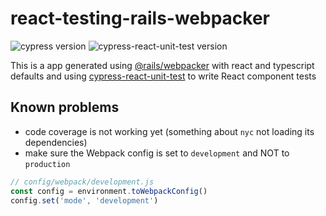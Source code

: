 # react-testing-rails-webpacker

![cypress version](https://img.shields.io/badge/cypress-5.4.0-brightgreen) ![cypress-react-unit-test version](https://img.shields.io/badge/cypress--react--unit--test-4.16.0-brightgreen)

This is a app generated using [@rails/webpacker](https://github.com/rails/webpacker) with react and typescript defaults and using [cypress-react-unit-test](https://github.com/bahmutov/cypress-react-unit-test) to write React component tests

## Known problems

- code coverage is not working yet (something about `nyc` not loading its dependencies)
- make sure the Webpack config is set to `development` and NOT to `production`
```js
// config/webpack/development.js
const config = environment.toWebpackConfig()
config.set('mode', 'development')
```
